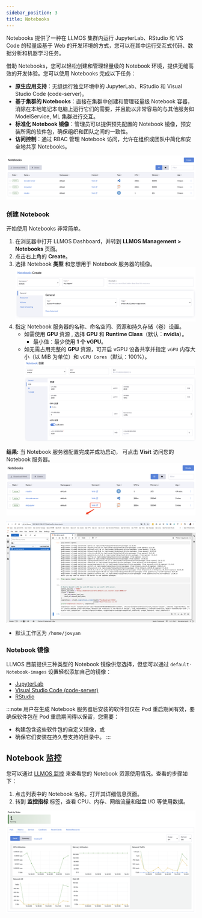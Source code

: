 ```yaml
---
sidebar_position: 3
title: Notebooks
---
```


Notebooks 提供了一种在 LLMOS 集群内运行 JupyterLab、RStudio 和 VS Code 的轻量级基于 Web 的开发环境的方式，您可以在其中运行交互式代码、数据分析和机器学习任务。

借助 Notebooks，您可以轻松创建和管理轻量级的 Notebook 环境，提供无缝高效的开发体验。您可以使用 Notebooks 完成以下任务：

- **原生应用支持**：无缝运行独立环境中的 JupyterLab、RStudio 和 Visual Studio Code (code-server)。
- **基于集群的 Notebooks**：直接在集群中创建和管理轻量级 Notebook 容器，消除在本地笔记本电脑上运行它们的需要，并且能以非常容易的与其他服务如 ModelService, ML 集群进行交互。
- **标准化 Notebook 镜像**：管理员可以提供预先配置的 Notebook 镜像，预安装所需的软件包，确保组织和团队之间的一致性。
- **访问控制**：通过 RBAC 管理 Notebook 访问，允许在组织或团队中简化和安全地共享 Notebooks。

![Notebooks](/img/docs/notebooks.png)

### 创建 Notebook
开始使用 Notebooks 非常简单。

1. 在浏览器中打开 LLMOS Dashboard，并转到 **LLMOS Management > Notebooks** 页面。
2. 点击右上角的 **Create**。
3. 选择 Notebook **类型** 和您想用于 Notebook 服务器的镜像。
   ![Notebook-create](/img/docs/notebook-create-general.png)
4. 指定 Notebook 服务器的名称、命名空间、资源和持久存储（卷）设置。
   - 如需使用 **GPU** 资源 , 选择 **GPU** 和 **Runtime Class**（默认：**nvidia**）。
       - 最小值：最少使用 **1 个 vGPU**。
   - 如无需占用完整的 **GPU** 资源，可开启 vGPU 设备共享并指定 `vGPU` 内存大小（以 MiB 为单位）和 `vGPU Cores`（默认：100%）。
  ![Notebook-create-resources](/img/docs/notebook-create-resources.png)

**结果:** 当 Notebook 服务器配置完成并成功启动， 可点击 **Visit** 访问您的 Notebook 服务器。
   ![Notebook-visit](/img/docs/notebook-visit.png)

![Notebook-juypter](/img/docs/notebook-jupyter.png)
- 默认工作区为 `/home/jovyan`

### Notebook 镜像
LLMOS 目前提供三种类型的 Notebook 镜像供您选择，但您可以通过 `default-Notebook-images` 设置轻松添加自己的镜像：
- [JupyterLab](https://github.com/jupyterlab/jupyterlab)
- [Visual Studio Code (code-server)](https://github.com/coder/code-server)
- [RStudio](https://github.com/rstudio/rstudio)

:::note
用户在生成 Notebook 服务器后安装的软件包仅在 Pod 重启期间有效，要确保软件包在 Pod 重启期间得以保留，您需要：
- 构建包含这些软件包的自定义镜像，或
- 确保它们安装在持久卷支持的目录中。
:::

## Notebook 监控

您可以通过 [LLMOS 监控](./monitoring/enable-monitoring) 来查看您的 Notebook 资源使用情况。查看的步骤如下：

1. 点击列表中的 Notebook 名称，打开其详细信息页面。
2. 转到 **监控指标** 标签，查看 CPU、内存、网络流量和磁盘 I/O 等使用数据。

![notebook-monitoring-metrics](/img/docs/notebook-monitoring-metrics.png)
